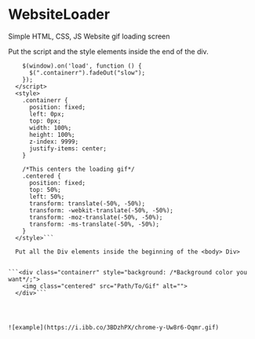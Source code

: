 # WebsiteLoader
Simple HTML, CSS, JS Website gif loading screen



Put the script and the style elements inside the end of the <head> div.

```<script>
    $(window).on('load', function () {
      $(".containerr").fadeOut("slow");
    });
  </script>
  <style>
    .containerr {
      position: fixed;
      left: 0px;
      top: 0px;
      width: 100%;
      height: 100%;
      z-index: 9999;
      justify-items: center;
    }
    
    /*This centers the loading gif*/
    .centered {
      position: fixed;
      top: 50%;
      left: 50%;
      transform: translate(-50%, -50%);
      transform: -webkit-translate(-50%, -50%);
      transform: -moz-translate(-50%, -50%);
      transform: -ms-translate(-50%, -50%);
    }
  </style>```
  
  Put all the Div elements inside the beginning of the <body> Div>


```<div class="containerr" style="background: /*Background color you want*/;">
    <img class="centered" src="Path/To/Gif" alt="">
  </div>```




![example](https://i.ibb.co/3BDzhPX/chrome-y-Uw8r6-Oqmr.gif)
